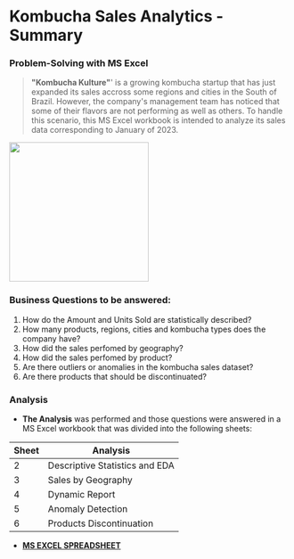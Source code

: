 # **Kombucha Sales Analytics - Summary**
### Problem-Solving with MS Excel

> **"Kombucha Kulture"**' is a growing kombucha startup that has just expanded its sales accross some regions and cities in the South of Brazil. However, the company's management team has noticed that some of their flavors are not performing as well as others. To handle this scenario, this MS Excel workbook is intended to analyze its sales data corresponding to January of 2023. 

<p aling="center">
 <img src="https://github.com/OviedoVR/ENGLISH-Portfolio/blob/main/images/KombuchaSalesAnalysis-MS-Excel.png" width=250/>
  </p>

### **Business Questions to be answered:**
							
1. How do the Amount and Units Sold are statistically described?							
2. How many products, regions, cities and kombucha types does the company have?							
3. How did the sales perfomed by geography?							
4. How did the sales perfomed by product?							
5. Are there outliers or anomalies in the kombucha sales dataset?							
6. Are there products that should be discontinuated?				

### Analysis

* **The Analysis** was performed and those questions were answered in a MS Excel workbook that was divided into the following sheets:

| Sheet	| Analysis |
|-------|----------|
| 2 	| Descriptive Statistics and EDA |
| 3 	| Sales by Geography |
| 4 	| Dynamic Report |
| 5 	| Anomaly Detection |
| 6 	| Products Discontinuation |


* [**MS EXCEL SPREADSHEET**](https://github.com/OviedoVR)
